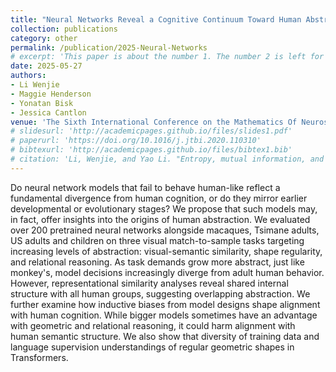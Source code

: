 ```yaml
---
title: "Neural Networks Reveal a Cognitive Continuum Toward Human Abstraction"
collection: publications
category: other
permalink: /publication/2025-Neural-Networks
# excerpt: 'This paper is about the number 1. The number 2 is left for future work.'
date: 2025-05-27
authors: 
- Li Wenjie
- Maggie Henderson
- Yonatan Bisk
- Jessica Cantlon
venue: 'The Sixth International Conference on the Mathematics Of Neuroscience and AI'
# slidesurl: 'http://academicpages.github.io/files/slides1.pdf'
# paperurl: 'https://doi.org/10.1016/j.jtbi.2020.110310'
# bibtexurl: 'http://academicpages.github.io/files/bibtex1.bib'
# citation: 'Li, Wenjie, and Yao Li. "Entropy, mutual information, and systematic measures of structured spiking neural networks." Journal of Theoretical Biology 501 (2020): 110310.'
---
```

Do neural network models that fail to behave human-like reflect a fundamental divergence from human cognition, or do they mirror earlier developmental or evolutionary stages? We propose that such models may, in fact, offer insights into the origins of human abstraction. We evaluated over 200 pretrained neural networks alongside macaques, Tsimane adults, US adults and children on three visual match-to-sample tasks targeting increasing levels of abstraction: visual-semantic similarity, shape regularity, and relational reasoning. As task demands grow more abstract, just like monkey's, model decisions increasingly diverge from adult human behavior. However, representational similarity analyses reveal shared internal structure with all human groups, suggesting overlapping abstraction. We further examine how inductive biases from model designs shape alignment with human cognition. While bigger models sometimes have an advantage with geometric and relational reasoning, it could harm alignment with human semantic structure. We also show that diversity of training data and language supervision understandings of regular geometric shapes in Transformers.